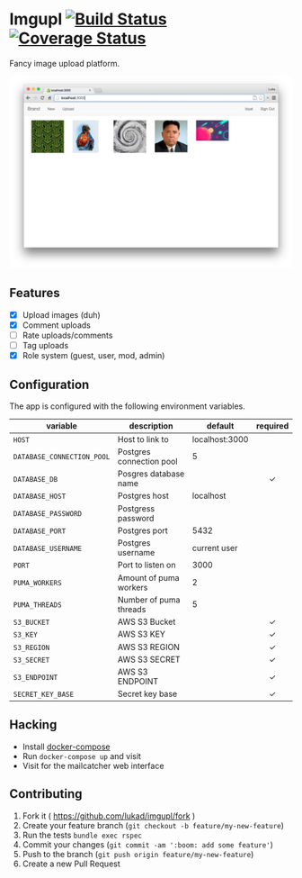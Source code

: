 Imgupl [![Build Status](https://travis-ci.org/lukad/imgupl.svg?branch=develop)](https://travis-ci.org/lukad/imgupl) [![Coverage Status](https://coveralls.io/repos/lukad/imgupl/badge.svg?branch=develop&service=github)](https://coveralls.io/github/lukad/imgupl?branch=develop)
======

Fancy image upload platform.

![](screenshot.png)

## Features

* [x] Upload images (duh)
* [x] Comment uploads
* [ ] Rate uploads/comments
* [ ] Tag uploads
* [x] Role system (guest, user, mod, admin)

## Configuration

The app is configured with the following environment variables.

| variable                   | description              | default        | required |
|----------------------------|--------------------------|----------------|:--------:|
| `HOST`                     | Host to link to          | localhost:3000 |          |
| `DATABASE_CONNECTION_POOL` | Postgres connection pool | 5              |          |
| `DATABASE_DB`              | Posgres database name    |                | ✓        |
| `DATABASE_HOST`            | Postgres host            | localhost      |          |
| `DATABASE_PASSWORD`        | Postgress password       |                |          |
| `DATABASE_PORT`            | Postgres port            | 5432           |          |
| `DATABASE_USERNAME`        | Postgres username        | current user   |          |
| `PORT`                     | Port to listen on        | 3000           |          |
| `PUMA_WORKERS`             | Amount of puma workers   | 2              |          |
| `PUMA_THREADS`             | Number of puma threads   | 5              |          |
| `S3_BUCKET`                | AWS S3 Bucket            |                | ✓        |
| `S3_KEY`                   | AWS S3 KEY               |                | ✓        |
| `S3_REGION`                | AWS S3 REGION            |                | ✓        |
| `S3_SECRET`                | AWS S3 SECRET            |                | ✓        |
| `S3_ENDPOINT`              | AWS S3 ENDPOINT          |                | ✓        |
| `SECRET_KEY_BASE`          | Secret key base          |                | ✓        |

## Hacking

* Install [docker-compose](http://docs.docker.com/compose/install/)
* Run `docker-compose up` and visit [](http://localhost:3000)
* Visit [](http://localhost:1080) for the mailcatcher web interface

## Contributing

1. Fork it ( https://github.com/lukad/imgupl/fork )
2. Create your feature branch (`git checkout -b feature/my-new-feature`)
3. Run the tests `bundle exec rspec`
4. Commit your changes (`git commit -am ':boom: add some feature'`)
5. Push to the branch (`git push origin feature/my-new-feature`)
6. Create a new Pull Request
